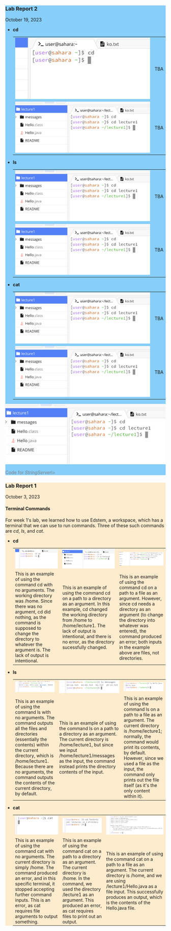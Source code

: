 <div style="background-color:#87CEFA">
  
<h3 style="font:Arial Black;"> Lab Report 2 </h3>
<p style="font:Tahoma;"> October 19, 2023</p>

<ul style="font:Tahoma;">
  <li><b>cd</b></li>
  
  <table>
  <tr>
    <td> <div style="length: 620 px"><img src="Screen Shot 2023-10-04 at 4.35.35 PM.png"></div></td>
    <td> <div style="length: 620 px">TBA</div></td>
  </tr>
  <tr>
    <td> <div style="length: 620 px"><img src="Screen Shot 2023-10-04 at 4.37.49 PM.png"></div></td>
    <td> <div style="length: 620 px">TBA</div></td>
  </tr>
</table>
  
  <li><b>ls</b></li>

<table>
  <tr>
    <td> <div style="length: 620 px"><img src="Screen Shot 2023-10-04 at 4.37.49 PM.png"></div></td>
    <td> <div style="length: 620 px">TBA</div></td>
  </tr>
  <tr>
    <td> <div style="length: 620 px"><img src="Screen Shot 2023-10-04 at 4.37.49 PM.png"></div></td>
    <td> <div style="length: 620 px">TBA</div></td>
  </tr>
</table>

  <li><b>cat</b></li>

<table>
  <tr>
    <td> <div style="length: 620 px"><img src="Screen Shot 2023-10-04 at 4.37.49 PM.png"></div></td>
    <td> <div style="length: 620 px">TBA</div></td>
  </tr>
  <tr>
    <td> <div style="length: 620 px"><img src="Screen Shot 2023-10-04 at 4.37.49 PM.png"></div></td>
    <td> <div style="length: 620 px">TBA</div></td>
  </tr>
</table>
  
</ul>
<img src="Screen Shot 2023-10-04 at 4.37.49 PM.png">
<p style="font-size: 12 px; color: gray">Code for <i>StringServer</i>i></p>

</div>








<div style="background-color:#FFEBCD">
  
<h3 style="font:Arial Black;"> Lab Report 1 </h3>
<p style="font:Tahoma;"> October 3, 2023</p>

<h4 style="font:Tahoma;"> Terminal Commands </h4>
<p style="font:Tahoma;"> For week 1's lab, we learned how to use Edstem, a workspace, which has a terminal that we can use to run commands. Three of these such commands are <i>cd</i>, <i>ls</i>, and <i>cat</i>.</p>

<ul style="font:Tahoma;">
  <li><b>cd</b></li>
  
  <table>
  <tr>
    <td> <div style="length: 620 px"><img src="Screen Shot 2023-10-04 at 4.35.35 PM.png"></div></td>
    <td> <div style="length: 620 px"><img src="Screen Shot 2023-10-04 at 4.37.49 PM.png"></div></td>
    <td> <div style="length: 620 px"><img src="Screen Shot 2023-10-04 at 4.40.01 PM.png"></div></td>
  </tr>
  <tr>
    <td> <div style="length: 620 px">This is an example of using the command cd with no arguments. The working directory was /home. Since there was no argument, cd did nothing, as the command is supposed to change the directory to whatever the argument is. The lack of output is intentional.</div></td>
    <td> <div style="length: 620 px">This is an example of using the command cd on a path to a directory as an argument. In this example, cd changed the working directory from /home to /home/lecture1. The lack of output is intentional, and there is no error, as the directory sucessfully changed. </div></td>
    <td> <div style="length: 620 px">This is an example of using the command cd on a path to a file as an argument. However, since cd needs a directory as an argument (to change the directory into whatever was entered), the command produced an error; both inputs in the example above are files, not directories. </div></td>
  </tr>
</table>
  
  <li><b>ls</b></li>

<table>
  <tr>
    <td> <div style="length: 620 px"><img src="Screen Shot 2023-10-04 at 4.40.40 PM.png"></div></td>
    <td> <div style="length: 620 px"><img src="Screen Shot 2023-10-04 at 4.41.11 PM.png"></div></td>
    <td> <div style="length: 620 px"><img src="Screen Shot 2023-10-04 at 4.41.38 PM.png"></div></td>
  </tr>
  <tr>
    <td> <div style="length: 620 px">This is an example of using the command ls with no arguments. The command outputs all the files and directories (essentially the contents) within the current directory, which is /home/lecture1. Because there are no arguments, the command outputs the contents of the current directory, by default. </div></td>
    <td> <div style="length: 620 px">This is an example of using the command ls on a path to a directory as an argument. The current directory is /home/lecture1, but since we input /home/lecture1/messages as the input, the command instead prints the directory contents of the input. </div></td>
    <td> <div style="length: 620 px">This is an example of using the command ls on a path to a file as an argument. The current directory is /home/lecture1; normally, the command would print its contents, by default. However, since we used a file as the input, the command only prints out the file itself (as it's the only content within it). </div></td>
  </tr>
</table>

  <li><b>cat</b></li>

<table>
  <tr>
    <td> <div style="length: 620 px"><img src="Screen Shot 2023-10-04 at 4.43.06 PM.png"></div></td>
    <td> <div style="length: 620 px"><img src="Screen Shot 2023-10-04 at 4.43.42 PM.png"></div></td>
    <td> <div style="length: 620 px"><img src="Screen Shot 2023-10-04 at 4.44.24 PM.png"></div></td>
  </tr>
  <tr>
    <td> <div style="length: 620 px">This is an example of using the command cat with no arguments. The current directory is simply /home. The command produced an error, and in this specific terminal, it stopped accepting further command inputs. This is an error, as cat requires file arguments to output something.</div></td>
    <td> <div style="length: 620 px">This is an example of using the command cat on a path to a directory as an argument. The current directory is /home. In the command, we used the directory /lecture1 as an argument. This produced an error, as cat requires files to print out an output.</div></td>
    <td> <div style="length: 620 px">This is an example of using the command cat on a path to a file as an argument. The current directory is /home, and we are using /lecture1/Hello.java as a file input. This successfully produces an output, which is the contents of the Hello.java file.</div></td>
  </tr>
</table>
  
</ul>

</div>
